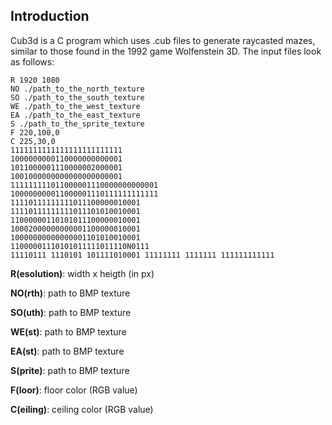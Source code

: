 ## Introduction
Cub3d is a C program which uses .cub files to generate raycasted mazes, similar to those found in the 1992 game Wolfenstein 3D. The input files look as follows:

```
R 1920 1080
NO ./path_to_the_north_texture
SO ./path_to_the_south_texture
WE ./path_to_the_west_texture
EA ./path_to_the_east_texture
S ./path_to_the_sprite_texture
F 220,100,0
C 225,30,0
1111111111111111111111111
1000000000110000000000001
1011000001110000002000001
1001000000000000000000001
111111111011000001110000000000001
100000000011000001110111111111111
11110111111111011100000010001
11110111111111011101010010001
11000000110101011100000010001
10002000000000001100000010001
10000000000000001101010010001
11000001110101011111011110N0111
11110111 1110101 101111010001 11111111 1111111 111111111111
```

**R(esolution)**: width x heigth (in px)

**NO(rth)**: path to BMP texture

**SO(uth)**: path to BMP texture

**WE(st)**: path to BMP texture

**EA(st)**: path to BMP texture

**S(prite)**: path to BMP texture

**F(loor)**: floor color (RGB value)

**C(eiling)**: ceiling color (RGB value)